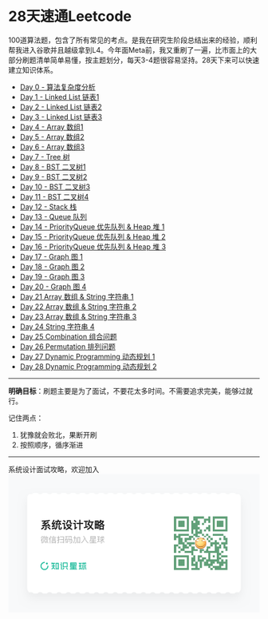 # 28天速通Leetcode

100道算法题，包含了所有常见的考点。是我在研究生阶段总结出来的经验，顺利帮我进入谷歌并且越级拿到L4。今年面Meta前，我又重刷了一遍，比市面上的大部分刷题清单简单易懂，按主题划分，每天3-4题很容易坚持。28天下来可以快速建立知识体系。
+ [Day 0 - 算法复杂度分析](./doc/Day%200%20-%20算法复杂度分析.md)
+ [Day 1 - Linked List 链表1](./doc/Day%201%20-%20Linked%20List%20链表1.md)
+ [Day 2 - Linked List 链表2](./doc/Day%202%20-%20Linked%20List%20链表2.md)
+ [Day 3 - Linked List 链表3](./doc/Day%203%20-%20Linked%20List%20链表3.md)
+ [Day 4 - Array 数组1](./doc/Day%204%20-%20Array%20数组1.md)
+ [Day 5 - Array 数组2](./doc/Day%205%20-%20Array%20数组2.md)
+ [Day 6 - Array 数组3](./doc/Day%206%20-%20Array%20数组3.md)
+ [Day 7 - Tree 树](./doc/Day%207%20-%20Tree%20树.md)
+ [Day 8 - BST 二叉树1](./doc/Day%208%20-%20BST%20二叉树1.md)
+ [Day 9 - BST 二叉树2](./doc/Day%209%20-%20BST%20二叉树2.md)
+ [Day 10 - BST 二叉树3](./doc/Day%2010%20-%20BST%20二叉树3.md)
+ [Day 11 - BST 二叉树4](./doc/Day%2011%20-%20BST%20二叉树4.md)
+ [Day 12 - Stack 栈](./doc/Day%2012%20-%20Stack%20栈.md)
+ [Day 13 - Queue 队列](./doc/Day%2013%20-%20Queue%20队列.md)
+ [Day 14 - PriorityQueue 优先队列 & Heap 堆 1](./doc/Day%2014%20-%20PriorityQueue%20优先队列%20&%20Heap%20堆%201.md)
+ [Day 15 - PriorityQueue 优先队列 & Heap 堆 2](./doc/Day%2015%20-%20PriorityQueue%20优先队列%20&%20Heap%20堆%202.md)
+ [Day 16 - PriorityQueue 优先队列 & Heap 堆 3](./doc/Day%2016%20-%20PriorityQueue%20优先队列%20&%20Heap%20堆%203.md)
+ [Day 17 - Graph 图 1](./doc/Day%2017%20-%20Graph%20图%201.md)
+ [Day 18 - Graph 图 2](./doc/Day%2018%20-%20Graph%20图%202.md)
+ [Day 19 - Graph 图 3](./doc/Day%2019%20-%20Graph%20图%203.md)
+ [Day 20 - Graph 图 4](./doc/Day%2020%20-%20Graph%20图%204.md)
+ [Day 21 Array 数组 & String 字符串 1](./doc/Day%2021%20Array%20数组%20%26%20String%20字符串%201.md)
+ [Day 22 Array 数组 & String 字符串 2](./doc/Day%2022%20Array%20数组%20%26%20String%20字符串%202.md)
+ [Day 23 Array 数组 & String 字符串 3](./doc/Day%2023%20Array%20数组%20%26%20String%20字符串%203.md)
+ [Day 24 String 字符串 4](./doc/Day%2024%20String%20字符串%204.md)
+ [Day 25 Combination 组合问题](./doc/Day%2025%20Combination%20组合问题.md)
+ [Day 26 Permutation 排列问题](./doc/Day%2026%20Permutation%20排列问题.md)
+ [Day 27 Dynamic Programming 动态规划 1](./doc/Day%2027%20Dynamic%20Programming%20动态规划%201.md)
+ [Day 28 Dynamic Programming 动态规划 2](./doc/Day%2028%20Dynamic%20Programming%20动态规划%202.md)

---

**明确目标**：刷题主要是为了面试，不要花太多时间。不需要追求完美，能够过就行。

记住两点：
1. 犹豫就会败北，果断开刷
2. 按照顺序，循序渐进

---

系统设计面试攻略，欢迎加入
![](./doc/海报.png)
